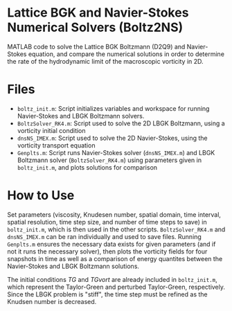 # Lattice BGK and Navier-Stokes Numerical Solvers (Boltz2NS)
MATLAB code to solve the Lattice BGK Boltzmann (D2Q9) and Navier-Stokes equation, and compare the numerical solutions in order to determine the rate of the hydrodynamic limit of the macroscopic vorticity in 2D.

# Files
- `boltz_init.m`: Script initializes variables and workspace for running Navier-Stokes and LBGK Boltzmann solvers.
- `BoltzSolver_RK4.m`: Script used to solve the 2D LBGK Boltzmann, using a vorticity initial condition
- `dnsNS_IMEX.m`: Script used to solve the 2D Navier-Stokes, using the vorticity transport equation
- `Genplts.m`: Script runs Navier-Stokes solver (`dnsNS_IMEX.m`) and LBGK Boltzmann solver (`BoltzSolver_RK4.m`) using parameters given in `boltz_init.m`, and plots solutions for comparison 

# How to Use
Set parameters (viscosity, Knudesen number, spatial domain, time interval, spatial resolution, time step size, and number of time steps to save) in `boltz_init.m`, which is then used in the other scripts. `BoltzSolver_RK4.m` and `dnsNS_IMEX.m` can be ran individually and used to save files. Running `Genplts.m` ensures the necessary data exists for given parameters (and if not it runs the necessary solver), then plots the vorticity fields for four snapshots in time as well as a comparison of energy quantites between the Navier-Stokes and LBGK Boltzmann solutions.

The initial conditions *TG* and *TGvort* are already included in `boltz_init.m`, which represent the Taylor-Green and perturbed Taylor-Green, respectively. Since the LBGK problem is "stiff", the time step must be refined as the Knudsen number is decreased. 

